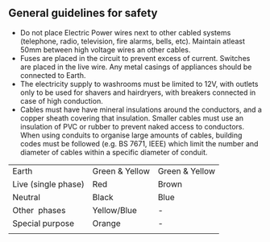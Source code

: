 ## General guidelines for safety

- Do not place Electric Power wires next to other cabled systems (telephone, radio, television, fire alarms, bells, etc). Maintain atleast 50mm between high voltage wires an other cables.
- Fuses are placed in the circuit to prevent excess of current. Switches are placed in the live wire. Any metal casings of appliances should be connected to Earth.
- The electricity supply to washrooms must be limited to 12V, with outlets only to be used for shavers and hairdryers, with breakers connected in case of high conduction.
- Cables must have have mineral insulations around the conductors, and a copper sheath covering that insulation. Smaller cables must use an insulation of PVC or rubber to prevent naked access to conductors. When using conduits to organise large amounts of cables, building codes must be followed (e.g. BS 7671, IEEE) which limit the number and diameter of cables within a specific diameter of conduit.

|                     |                |                |
| ------------------- | -------------- | -------------- |
| Earth               | Green & Yellow | Green & Yellow |
| Live (single phase) | Red            | Brown          |
| Neutral             | Black          | Blue           |
| Other  phases       | Yellow/Blue    | -              |
| Special purpose     | Orange         | -              |
|                     |                |                |
